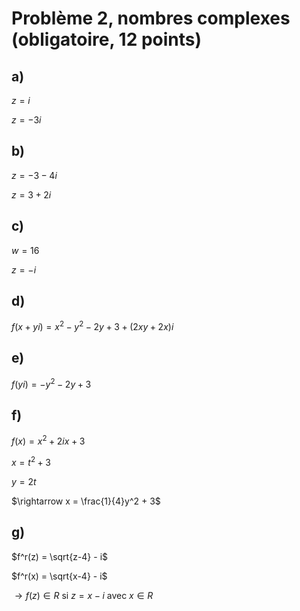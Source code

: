 # Problème 2, nombres complexes (obligatoire, 12 points)
## a)
$z = i$

$z = -3i$

## b)
$z = -3 -4i$

$z = 3 + 2i$

## c)
$w = 16$

$z = -i$

## d)
$f(x+yi) = x^2 - y^2 - 2y + 3 + (2xy + 2x)i$

## e)
$f(yi) = -y^2 -2y +3$

## f)
$f(x) = x^2 + 2ix +3$

$x = t^2 + 3$

$y = 2t$

$\rightarrow x = \frac{1}{4}y^2 + 3$

## g)
$f^r(z) = \sqrt{z-4} - i$

$f^r(x) = \sqrt{x-4} - i$

$\rightarrow f(z) \in R$ si $z = x - i$ avec $x \in R$

